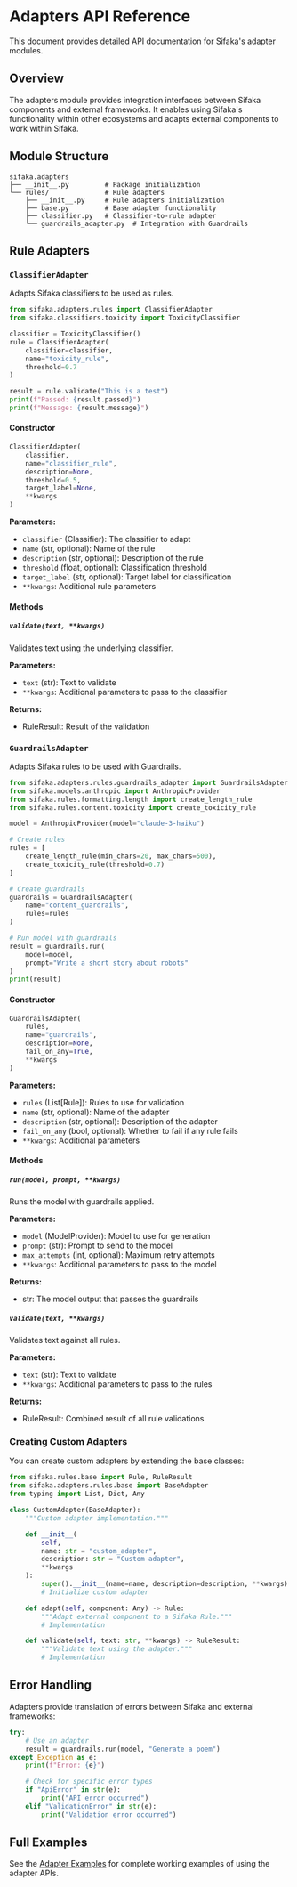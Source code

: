 # Adapters API Reference

This document provides detailed API documentation for Sifaka's adapter modules.

## Overview

The adapters module provides integration interfaces between Sifaka components and external frameworks. It enables using Sifaka's functionality within other ecosystems and adapts external components to work within Sifaka.

## Module Structure

```
sifaka.adapters
├── __init__.py         # Package initialization
└── rules/              # Rule adapters
    ├── __init__.py     # Rule adapters initialization
    ├── base.py         # Base adapter functionality
    ├── classifier.py   # Classifier-to-rule adapter
    └── guardrails_adapter.py  # Integration with Guardrails
```

## Rule Adapters

### `ClassifierAdapter`

Adapts Sifaka classifiers to be used as rules.

```python
from sifaka.adapters.rules import ClassifierAdapter
from sifaka.classifiers.toxicity import ToxicityClassifier

classifier = ToxicityClassifier()
rule = ClassifierAdapter(
    classifier=classifier,
    name="toxicity_rule",
    threshold=0.7
)

result = rule.validate("This is a test")
print(f"Passed: {result.passed}")
print(f"Message: {result.message}")
```

#### Constructor

```python
ClassifierAdapter(
    classifier,
    name="classifier_rule",
    description=None,
    threshold=0.5,
    target_label=None,
    **kwargs
)
```

**Parameters:**
- `classifier` (Classifier): The classifier to adapt
- `name` (str, optional): Name of the rule
- `description` (str, optional): Description of the rule
- `threshold` (float, optional): Classification threshold
- `target_label` (str, optional): Target label for classification
- `**kwargs`: Additional rule parameters

#### Methods

##### `validate(text, **kwargs)`

Validates text using the underlying classifier.

**Parameters:**
- `text` (str): Text to validate
- `**kwargs`: Additional parameters to pass to the classifier

**Returns:**
- RuleResult: Result of the validation

### `GuardrailsAdapter`

Adapts Sifaka rules to be used with Guardrails.

```python
from sifaka.adapters.rules.guardrails_adapter import GuardrailsAdapter
from sifaka.models.anthropic import AnthropicProvider
from sifaka.rules.formatting.length import create_length_rule
from sifaka.rules.content.toxicity import create_toxicity_rule

model = AnthropicProvider(model="claude-3-haiku")

# Create rules
rules = [
    create_length_rule(min_chars=20, max_chars=500),
    create_toxicity_rule(threshold=0.7)
]

# Create guardrails
guardrails = GuardrailsAdapter(
    name="content_guardrails",
    rules=rules
)

# Run model with guardrails
result = guardrails.run(
    model=model,
    prompt="Write a short story about robots"
)
print(result)
```

#### Constructor

```python
GuardrailsAdapter(
    rules,
    name="guardrails",
    description=None,
    fail_on_any=True,
    **kwargs
)
```

**Parameters:**
- `rules` (List[Rule]): Rules to use for validation
- `name` (str, optional): Name of the adapter
- `description` (str, optional): Description of the adapter
- `fail_on_any` (bool, optional): Whether to fail if any rule fails
- `**kwargs`: Additional parameters

#### Methods

##### `run(model, prompt, **kwargs)`

Runs the model with guardrails applied.

**Parameters:**
- `model` (ModelProvider): Model to use for generation
- `prompt` (str): Prompt to send to the model
- `max_attempts` (int, optional): Maximum retry attempts
- `**kwargs`: Additional parameters to pass to the model

**Returns:**
- str: The model output that passes the guardrails

##### `validate(text, **kwargs)`

Validates text against all rules.

**Parameters:**
- `text` (str): Text to validate
- `**kwargs`: Additional parameters to pass to the rules

**Returns:**
- RuleResult: Combined result of all rule validations

### Creating Custom Adapters

You can create custom adapters by extending the base classes:

```python
from sifaka.rules.base import Rule, RuleResult
from sifaka.adapters.rules.base import BaseAdapter
from typing import List, Dict, Any

class CustomAdapter(BaseAdapter):
    """Custom adapter implementation."""

    def __init__(
        self,
        name: str = "custom_adapter",
        description: str = "Custom adapter",
        **kwargs
    ):
        super().__init__(name=name, description=description, **kwargs)
        # Initialize custom adapter

    def adapt(self, component: Any) -> Rule:
        """Adapt external component to a Sifaka Rule."""
        # Implementation

    def validate(self, text: str, **kwargs) -> RuleResult:
        """Validate text using the adapter."""
        # Implementation
```

## Error Handling

Adapters provide translation of errors between Sifaka and external frameworks:

```python
try:
    # Use an adapter
    result = guardrails.run(model, "Generate a poem")
except Exception as e:
    print(f"Error: {e}")

    # Check for specific error types
    if "ApiError" in str(e):
        print("API error occurred")
    elif "ValidationError" in str(e):
        print("Validation error occurred")
```

## Full Examples

See the [Adapter Examples](../examples/adapter_example.py) for complete working examples of using the adapter APIs.